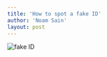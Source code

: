 ```yaml
---
title: 'How to spot a fake ID'
author: 'Noam Sain'
layout: post
---
```


![fake ID](/_assets/img/2013/04/20100506.jpg)